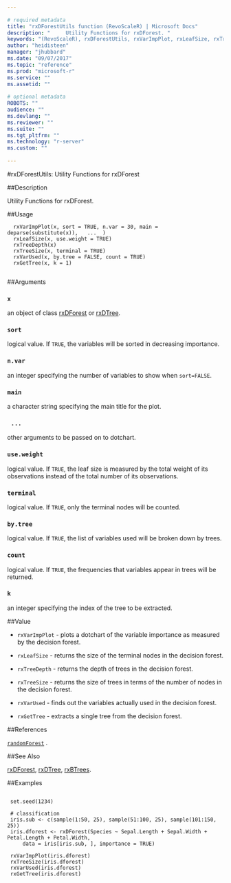 ```yaml
--- 
 
# required metadata 
title: "rxDForestUtils function (RevoScaleR) | Microsoft Docs" 
description: "     Utility Functions for rxDForest. " 
keywords: "(RevoScaleR), rxDForestUtils, rxVarImpPlot, rxLeafSize, rxTreeDepth, rxTreeSize, rxVarUsed, rxGetTree, models, tree, classif, regression, classification" 
author: "heidisteen" 
manager: "jhubbard" 
ms.date: "09/07/2017" 
ms.topic: "reference" 
ms.prod: "microsoft-r" 
ms.service: "" 
ms.assetid: "" 
 
# optional metadata 
ROBOTS: "" 
audience: "" 
ms.devlang: "" 
ms.reviewer: "" 
ms.suite: "" 
ms.tgt_pltfrm: "" 
ms.technology: "r-server" 
ms.custom: "" 
 
--- 
```

 
 
 
 
 
 
 
 
 #rxDForestUtils: Utility Functions for rxDForest 
 
 ##Description
 
Utility Functions for rxDForest.
 
 
 ##Usage

```   
  rxVarImpPlot(x, sort = TRUE, n.var = 30, main = deparse(substitute(x)),   ...  )
  rxLeafSize(x, use.weight = TRUE)
  rxTreeDepth(x)
  rxTreeSize(x, terminal = TRUE)
  rxVarUsed(x, by.tree = FALSE, count = TRUE)
  rxGetTree(x, k = 1)	   
 
```
 
 ##Arguments

   
    
 ### `x`
  an object of class [rxDForest](rxDForest.md) or [rxDTree](rxDTree.md). 
  
  
    
 ### `sort`
  logical value. If `TRUE`, the variables will be sorted in decreasing importance. 
  
    
 ### `n.var`
  an integer specifying the number of variables to show when `sort=FALSE`. 
  
    
 ### `main`
  a character string specifying the main title for the plot. 
  
    
 ### ` ...`
  other arguments to be passed on to dotchart. 
  
  
    
 ### `use.weight`
  logical value. If `TRUE`, the leaf size is measured by the total weight of its observations  instead of the total number of its observations. 
  
  
    
 ### `terminal`
  logical value. If `TRUE`, only the terminal nodes will be counted. 
  
  
    
 ### `by.tree`
  logical value. If `TRUE`, the list of variables used will be broken down by trees. 
  
    
 ### `count`
  logical value. If `TRUE`, the frequencies that variables appear in trees will be returned. 
  
  
    
 ### `k`
  an integer specifying the index of the tree to be extracted. 
  
 
 
 ##Value
 


* `rxVarImpPlot` -  plots a dotchart of the variable importance as measured by the decision forest.


* `rxLeafSize` -  returns the size of the terminal nodes in the decision forest.


* `rxTreeDepth` -  returns the depth of trees in the decision forest.


* `rxTreeSize` -  returns the size of trees in terms of the number of nodes in the decision forest.


* `rxVarUsed` -  finds out the variables actually used in the decision forest.


* `rxGetTree` -  extracts a single tree from the decision forest.



 

 


 
 
 ##References
 
[`randomForest`](http://cran.r-project.org/web/packages/randomForest/index.html)
.
 
 
 ##See Also
 
[rxDForest](rxDForest.md), [rxDTree](rxDTree.md), [rxBTrees](rxBTrees.md).
   
 ##Examples

 ```
   
  set.seed(1234)
  
  # classification
  iris.sub <- c(sample(1:50, 25), sample(51:100, 25), sample(101:150, 25))
  iris.dforest <- rxDForest(Species ~ Sepal.Length + Sepal.Width + Petal.Length + Petal.Width, 
      data = iris[iris.sub, ], importance = TRUE)
      
  rxVarImpPlot(iris.dforest)
  rxTreeSize(iris.dforest)
  rxVarUsed(iris.dforest)
  rxGetTree(iris.dforest)
 
```
 
 
 
 
 
 
